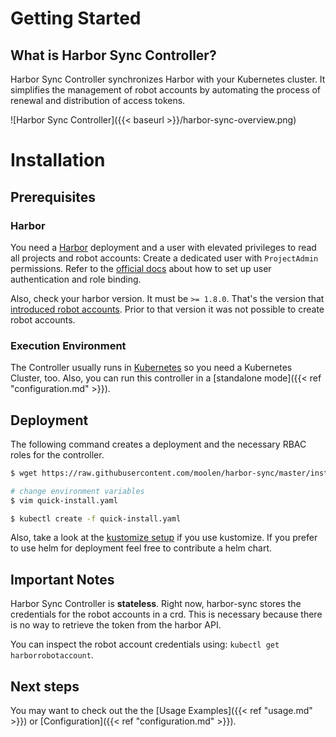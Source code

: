 # Getting Started

## What is Harbor Sync Controller?
Harbor Sync Controller synchronizes Harbor with your Kubernetes cluster. It simplifies the management of robot accounts by automating the process of renewal and distribution of access tokens.

![Harbor Sync Controller]({{< baseurl >}}/harbor-sync-overview.png)

# Installation

## Prerequisites
### Harbor
You need a [Harbor](https://goharbor.io/#getting-started) deployment and a user with elevated privileges to read all projects and robot accounts: Create a dedicated user with `ProjectAdmin` permissions. Refer to the [official docs](https://github.com/goharbor/harbor/blob/master/docs/user_guide.md) about how to set up user authentication and role binding.

Also, check your harbor version. It must be `>= 1.8.0`. That's the version that [introduced robot accounts](https://github.com/goharbor/harbor/releases/tag/v1.8.0). Prior to that version it was not possible to create robot accounts.


### Execution Environment
The Controller usually runs in [Kubernetes](https://kubernetes.io) so you need a Kubernetes Cluster, too. Also, you can run this controller in a [standalone mode]({{< ref "configuration.md" >}}).

## Deployment

The following command creates a deployment and the necessary RBAC roles for the controller.

```bash
$ wget https://raw.githubusercontent.com/moolen/harbor-sync/master/install/kubernetes/quick-install.yaml

# change environment variables
$ vim quick-install.yaml

$ kubectl create -f quick-install.yaml
```

Also, take a look at the [kustomize setup](https://github.com/moolen/harbor-sync/tree/master/config) if you use kustomize. If you prefer to use helm for deployment feel free to contribute a helm chart.

## Important Notes

Harbor Sync Controller is **stateless**. Right now, harbor-sync stores the credentials for the robot accounts in a crd. This is necessary because there is no way to retrieve the token from the harbor API.

You can inspect the robot account credentials using: `kubectl get harborrobotaccount`.

## Next steps

You may want to check out the the [Usage Examples]({{< ref "usage.md" >}}) or [Configuration]({{< ref "configuration.md" >}}).
